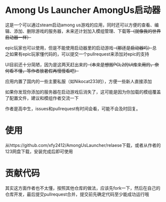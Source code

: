 # Among Us Launcher AmongUs启动器

这是一个可以通过steam启动among us游戏的应用，同时还可以方便的查看、编辑、添加、删除游戏的服务器，未来还计划加入模组管理、下载等~~（就像我的世界启动器一样）~~

epic玩家也可以使用，但是不能使用启动器里的启动游戏~~（那还是启动器吗）~~总之如果有epic玩家懂代码的，可以提交一个pullrequest来添加对epic的支持

UI目前还十分简陋，因为是这两天赶出来的~~（本来是想搬PCL2的UI库来用的，奈何看不懂，等作者放暑假再慢慢看吧）~~

应用内置了国内的一些主要私服（如Nikocat233的），方便一些新人直接添加

如果你发现你添加的服务器在启动游戏后消失了，这可能是因为你加载的模组覆盖了配置文件，建议和模组作者交流一下

作者是高中生，issues和pullrequest有时间会看，可能不会及时回复。

# 使用
从https://github.com/xfy2412/AmongUsLauncher/relaese下载，或者从作者的123网盘下载，安装完成后即可使用

# 贡献代码

其实这方面作者也不太懂，按照其他仓库的做法，应该先fork一下，然后在自己的仓库开发，最后提交pullrequest合并，提交前先确定代码至少能成功运行哦
